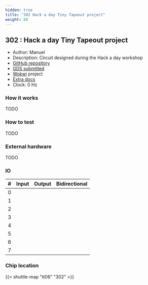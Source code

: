 ```yaml
---
hidden: true
title: "302 Hack a day Tiny Tapeout project"
weight: 88
---
```


## 302 : Hack a day Tiny Tapeout project

* Author: Manuel
* Description: Circuit designed during the Hack a day workshop
* [GitHub repository](https://github.com/mmartinortiz/tinytapeout-workshop)
* [GDS submitted](https://github.com/mmartinortiz/tinytapeout-workshop/actions/runs/8673984119)
* [Wokwi](https://wokwi.com/projects/395055351144787969) project
* [Extra docs](None)
* Clock: 0 Hz

<!---

This file is used to generate your project datasheet. Please fill in the information below and delete any unused
sections.

You can also include images in this folder and reference them in the markdown. Each image must be less than
512 kb in size, and the combined size of all images must be less than 1 MB.
-->


### How it works

TODO

### How to test

TODO

### External hardware

TODO


### IO

| # | Input          | Output         | Bidirectional   |
| - | -------------- | -------------- | --------------- |
| 0 |  |  |  |
| 1 |  |  |  |
| 2 |  |  |  |
| 3 |  |  |  |
| 4 |  |  |  |
| 5 |  |  |  |
| 6 |  |  |  |
| 7 |  |  |  |

### Chip location

{{< shuttle-map "tt06" "302" >}}
